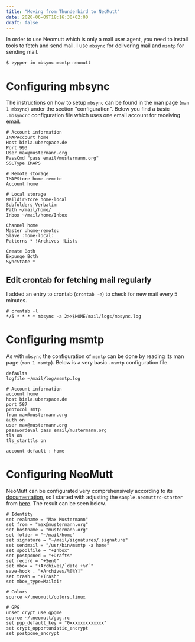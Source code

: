 ```yaml
---
title: "Moving from Thunderbird to NeoMutt"
date: 2020-06-09T18:16:30+02:00
draft: false
---
```


In order to use Neomutt which is only a mail user agent, you need to install tools to fetch and send mail. I use `mbsync` for delivering mail and `msmtp` for sending mail.

```
$ zypper in mbsync msmtp neomutt
```
# Configuring mbsync

The instructions on how to setup `mbsync` can be found in the man page (`man 1 mbsync`) under the section "configuration". Below you find a basic `.mbsyncrc` configuration file which uses one email account for receiving email.
```
# Account information
IMAPAccount home
Host biela.uberspace.de
Port 993
User max@mustermann.org
PassCmd "pass email/mustermann.org"
SSLType IMAPS

# Remote storage
IMAPStore home-remote
Account home

# Local storage
MaildirStore home-local
Subfolders Verbatim
Path ~/mail/home/
Inbox ~/mail/home/Inbox

Channel home
Master :home-remote:
Slave :home-local:
Patterns * !Archives !Lists

Create Both
Expunge Both
SyncState *
```
## Edit crontab for fetching mail regularly

I added an entry to crontab (`crontab -e`) to check for new mail every 5 minutes.

```
# crontab -l
*/5 * * * * mbsync -a 2>>$HOME/mail/logs/mbsync.log
```

# Configuring msmtp

As with `mbsync` the configuration of `msmtp` can be done by reading its man page (`man 1 msmtp`). Below is a very basic `.msmtp` configuration file.
```
defaults
logfile ~/mail/log/msmtp.log

# Account information
account home
host biela.uberspace.de
port 587
protocol smtp
from max@mustermann.org
auth on
user max@mustermann.org
passwordeval pass email/mustermann.org
tls on
tls_starttls on

account default : home
```

# Configuring NeoMutt

NeoMutt can be configurated very comprehensively according to its [documentation](https://neomutt.org/man/neomuttrc), so I started with adjusting the `sample.neomuttrc-starter` from [here](https://github.com/neomutt/neomutt/blob/master/contrib/sample.neomuttrc-starter). The result can be seen below.
```
# Identity
set realname = "Max Mustermann"
set from = "max@mustermann.org"
set hostname = "mustermann.org"
set folder = "~/mail/home"
set signature = "~/mail/signatures/.signature"
set sendmail = "/usr/bin/msmtp -a home"
set spoolfile = "+Inbox"
set postponed = "+Drafts"
set record = "+Sent"
set mbox = "+Archives/`date +%Y`"
save-hook . "+Archives/%[%Y]"
set trash = "+Trash"
set mbox_type=Maildir

# Colors
source ~/.neomutt/colors.linux

# GPG
unset crypt_use_gpgme
source ~/.neomutt/gpg.rc
set pgp_default_key = "0xxxxxxxxxxxxx"
set crypt_opportunistic_encrypt
set postpone_encrypt
```
